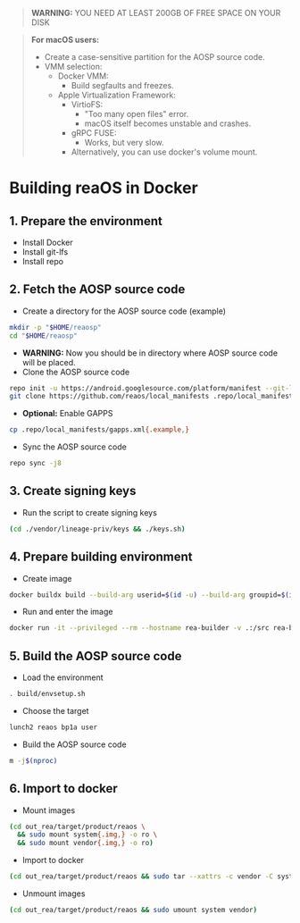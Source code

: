 > **WARNING:** YOU NEED AT LEAST 200GB OF FREE SPACE ON YOUR DISK

> **For macOS users:**
> * Create a case-sensitive partition for the AOSP source code.
> * VMM selection:
>   * Docker VMM:
>     * Build segfaults and freezes.
>   * Apple Virtualization Framework:
>     * VirtioFS:
>       * "Too many open files" error.
>       * macOS itself becomes unstable and crashes.
>     * gRPC FUSE:
>       * Works, but very slow.
>     * Alternatively, you can use docker's volume mount.

# Building reaOS in Docker

## 1. Prepare the environment
* Install Docker
* Install git-lfs
* Install repo

## 2. Fetch the AOSP source code
- Create a directory for the AOSP source code (example)
```bash
mkdir -p "$HOME/reaosp"
cd "$HOME/reaosp"
```
- **WARNING:** Now you should be in directory where AOSP source code will be placed.
- Clone the AOSP source code
```bash
repo init -u https://android.googlesource.com/platform/manifest --git-lfs --depth=1 -b android-15.0.0_r23
git clone https://github.com/reaos/local_manifests .repo/local_manifests -b reaos-15
```

- **Optional:** Enable GAPPS
```bash
cp .repo/local_manifests/gapps.xml{.example,}
```

- Sync the AOSP source code
```bash
repo sync -j8
```

## 3. Create signing keys
- Run the script to create signing keys
```bash
(cd ./vendor/lineage-priv/keys && ./keys.sh)
```

## 4. Prepare building environment
- Create image
```bash
docker buildx build --build-arg userid=$(id -u) --build-arg groupid=$(id -g) --build-arg username=rea -t rea-builder --load .repo/local_manifests/
```

- Run and enter the image
```bash
docker run -it --privileged --rm --hostname rea-builder -v .:/src rea-builder
```

## 5. Build the AOSP source code
- Load the environment
```bash
. build/envsetup.sh
```

- Choose the target
```bash
lunch2 reaos bp1a user
```

- Build the AOSP source code
```bash
m -j$(nproc)
```

## 6. Import to docker
- Mount images
```bash
(cd out_rea/target/product/reaos \
  && sudo mount system{.img,} -o ro \
  && sudo mount vendor{.img,} -o ro)
```

- Import to docker
```bash
(cd out_rea/target/product/reaos && sudo tar --xattrs -c vendor -C system --exclude="./vendor" . | docker import --platform=linux/arm64 -c 'ENTRYPOINT ["/init", "qemu=1", "androidboot.hardware=reaos", "ro.setupwizard.mode=DISABLED"]' - reaos)
```

- Unmount images
```bash
(cd out_rea/target/product/reaos && sudo umount system vendor)
```